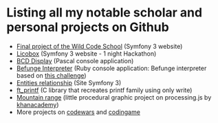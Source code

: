 # Listing all my notable scholar and personal projects on Github

 - [Final project of the Wild Code School](https://github.com/cyril-lemaire/projet_final_WCS/tree/Chirilu) (Symfony 3 website)
 - [Licobox](https://github.com/cyril-lemaire/Licobox) (Symfony 3 website - 1 night Hackathon)
 - [BCD Display](https://github.com/cyril-lemaire/BCD) (Pascal console application)
 - [Befunge Interpreter](https://github.com/cyril-lemaire/BefungeInterpreter) (Ruby console application: Befunge interpreter based on [this challenge](https://www.codewars.com/kata/befunge-interpreter))
 - [Entities relationship](https://github.com/cyril-lemaire/relationsEntreEntites) (Site Symfony 3)
 - [ft_printf](https://github.com/cyril-lemaire/ft_printf_v2) (C library that recreates printf family using only write)
 - [Mountain range](https://fr.khanacademy.org/computer-programming/projet-driv-de-projet-une-chane-de-montagnes/5774157287948288) (little procedural graphic project on processing.js by [khanacademy](https://fr.khanacademy.org))
 - More projects on [codewars](https://www.codewars.com/users/cyril-lemaire/completed) and [codingame](https://www.codingame.com/profile/f529ecfbb6cc3b402a40027fd38beec14437821)